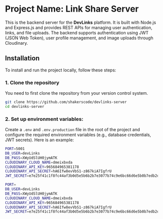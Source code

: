 # Project Name: Link Share Server

This is the backend server for the **DevLinks** platform. It is built with Node.js and Express.js and provides REST APIs for managing user authentication, links, and file uploads. The backend supports authentication using JWT (JSON Web Token), user profile management, and image uploads through Cloudinary.

## Installation

To install and run the project locally, follow these steps:

### 1. Clone the repository

You need to first clone the repository from your version control system.

```bash
git clone https://github.com/shakerscode/devlinks-server
cd devlinks-server
```

### 2. **Set up environment variables**:

Create a `.env` and `.env.production` file in the root of the project and configure the required environment variables (e.g., database credentials, JWT secrets). Here is an example:

```bash
PORT=5001
DB_USER=devLinks
DB_PASS=XWyUdSlUH0jymATK
CLOUDINARY_CLOUD_NAME=dmeixbxda
CLOUDINARY_API_KEY=965684965381178
CLOUDINARY_API_SECRET=hA6Ifw8evVbS1-z867kiA7IgfrU
JWT_SECRET=e7e25f41c1f8fc44af3b0d5e5b6b2b7e3077b74c9e6bc66d6e5b0b7edb2dbfc7cf0dcf9a9e35a1e4b0d4fffe8d8a5b44

```

```bash
PORT=
DB_USER=devLinks
DB_PASS=XWyUdSlUH0jymATK
CLOUDINARY_CLOUD_NAME=dmeixbxda
CLOUDINARY_API_KEY=965684965381178
CLOUDINARY_API_SECRET=hA6Ifw8evVbS1-z867kiA7IgfrU
JWT_SECRET=e7e25f41c1f8fc44af3b0d5e5b6b2b7e3077b74c9e6bc66d6e5b0b7edb2dbfc7cf0dcf9a9e35a1e4b0d4fffe8d8a5b44

```
